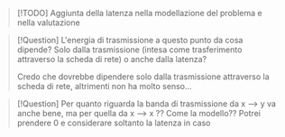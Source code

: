 
> [!TODO] Aggiunta della latenza nella modellazione del problema e nella valutazione
> 

> [!Question] L'energia di trasmissione a questo punto da cosa dipende? Solo dalla trasmissione (intesa come trasferimento attraverso la scheda di rete) o anche dalla latenza? 
> 
> Credo che dovrebbe dipendere solo dalla trasmissione attraverso la scheda di rete, altrimenti non ha molto senso...



> [!Question] 
> Per quanto riguarda la banda di trasmissione da x --> y va anche bene, ma per quella da x --> x ?? Come la modello?? Potrei prendere 0 e considerare soltanto la latenza in caso


